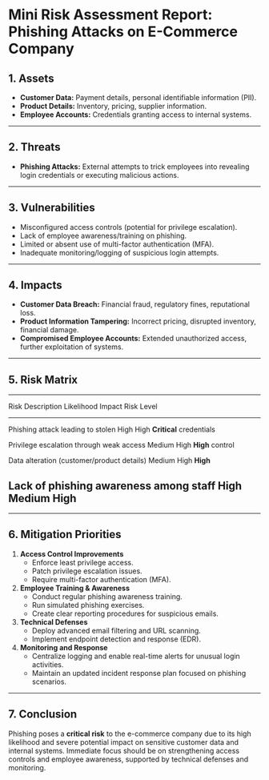 # Mini Risk Assessment Report: Phishing Attacks on E-Commerce Company

## 1. Assets

-   **Customer Data:** Payment details, personal identifiable
    information (PII).
-   **Product Details:** Inventory, pricing, supplier information.
-   **Employee Accounts:** Credentials granting access to internal
    systems.

------------------------------------------------------------------------

## 2. Threats

-   **Phishing Attacks:** External attempts to trick employees into
    revealing login credentials or executing malicious actions.

------------------------------------------------------------------------

## 3. Vulnerabilities

-   Misconfigured access controls (potential for privilege escalation).
-   Lack of employee awareness/training on phishing.
-   Limited or absent use of multi-factor authentication (MFA).
-   Inadequate monitoring/logging of suspicious login attempts.

------------------------------------------------------------------------

## 4. Impacts

-   **Customer Data Breach:** Financial fraud, regulatory fines,
    reputational loss.
-   **Product Information Tampering:** Incorrect pricing, disrupted
    inventory, financial damage.
-   **Compromised Employee Accounts:** Extended unauthorized access,
    further exploitation of systems.

------------------------------------------------------------------------

## 5. Risk Matrix

  -------------------------------------------------------------------------------
  Risk Description                           Likelihood   Impact   Risk Level
  ------------------------------------------ ------------ -------- --------------
  Phishing attack leading to stolen          High         High     **Critical**
  credentials                                                      

  Privilege escalation through weak access   Medium       High     **High**
  control                                                          

  Data alteration (customer/product details) Medium       High     **High**

  Lack of phishing awareness among staff     High         Medium   **High**
  -------------------------------------------------------------------------------

------------------------------------------------------------------------

## 6. Mitigation Priorities

1.  **Access Control Improvements**
    -   Enforce least privilege access.
    -   Patch privilege escalation issues.
    -   Require multi-factor authentication (MFA).
2.  **Employee Training & Awareness**
    -   Conduct regular phishing awareness training.
    -   Run simulated phishing exercises.
    -   Create clear reporting procedures for suspicious emails.
3.  **Technical Defenses**
    -   Deploy advanced email filtering and URL scanning.
    -   Implement endpoint detection and response (EDR).
4.  **Monitoring and Response**
    -   Centralize logging and enable real-time alerts for unusual login
        activities.
    -   Maintain an updated incident response plan focused on phishing
        scenarios.

------------------------------------------------------------------------

## 7. Conclusion

Phishing poses a **critical risk** to the e-commerce company due to its
high likelihood and severe potential impact on sensitive customer data
and internal systems. Immediate focus should be on strengthening access
controls and employee awareness, supported by technical defenses and
monitoring.
